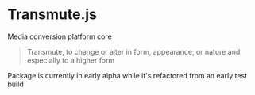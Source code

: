 # Transmute.js
Media conversion platform core

> Transmute, to change or alter in form, appearance, or nature and especially to a higher form

Package is currently in early alpha while it's refactored from an early test build
